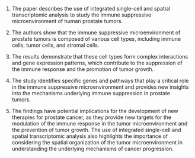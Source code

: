 1.  The paper describes the use of integrated single-cell and spatial transcriptomic analysis to study the immune suppressive microenvironment of human prostate tumors.
    
2.  The authors show that the immune suppressive microenvironment of prostate tumors is composed of various cell types, including immune cells, tumor cells, and stromal cells.
    
3.  The results demonstrate that these cell types form complex interactions and gene expression patterns, which contribute to the suppression of the immune response and the promotion of tumor growth.
    
4.  The study identifies specific genes and pathways that play a critical role in the immune suppressive microenvironment and provides new insights into the mechanisms underlying immune suppression in prostate tumors.
    
5.  The findings have potential implications for the development of new therapies for prostate cancer, as they provide new targets for the modulation of the immune response in the tumor microenvironment and the prevention of tumor growth. The use of integrated single-cell and spatial transcriptomic analysis also highlights the importance of considering the spatial organization of the tumor microenvironment in understanding the underlying mechanisms of cancer progression.